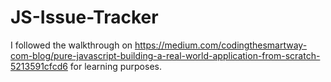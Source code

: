 # JS-Issue-Tracker

I followed the walkthrough on https://medium.com/codingthesmartway-com-blog/pure-javascript-building-a-real-world-application-from-scratch-5213591cfcd6 for learning purposes.
